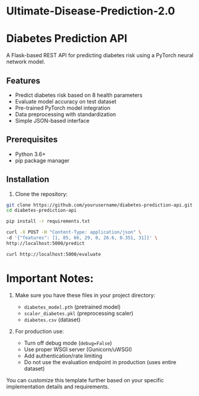 # Ultimate-Disease-Prediction-2.0

# Diabetes Prediction API

A Flask-based REST API for predicting diabetes risk using a PyTorch neural network model.

## Features
- Predict diabetes risk based on 8 health parameters
- Evaluate model accuracy on test dataset
- Pre-trained PyTorch model integration
- Data preprocessing with standardization
- Simple JSON-based interface

## Prerequisites
- Python 3.6+
- pip package manager

## Installation
1. Clone the repository:
```bash
git clone https://github.com/yourusername/diabetes-prediction-api.git
cd diabetes-prediction-api

pip install -r requirements.txt

curl -X POST -H "Content-Type: application/json" \
-d '{"features": [1, 85, 66, 29, 0, 26.6, 0.351, 31]}' \
http://localhost:5000/predict

curl http://localhost:5000/evaluate
```

# **Important Notes:**
1. Make sure you have these files in your project directory:
   - `diabetes_model.pth` (pretrained model)
   - `scaler_diabetes.pkl` (preprocessing scaler)
   - `diabetes.csv` (dataset)

2. For production use:
   - Turn off debug mode (`debug=False`)
   - Use proper WSGI server (Gunicorn/uWSGI)
   - Add authentication/rate limiting
   - Do not use the evaluation endpoint in production (uses entire dataset)

You can customize this template further based on your specific implementation details and requirements.
